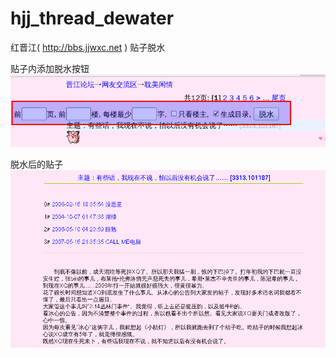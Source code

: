 hjj_thread_dewater
===================

红晋江( http://bbs.jjwxc.net ) 贴子脱水

贴子内添加脱水按钮
![form](dewater_form.png)

脱水后的贴子
![thread](dewater_thread.png)

